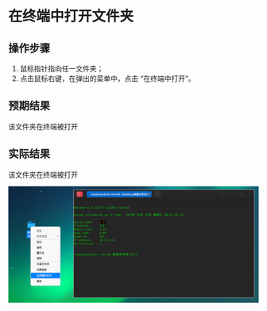 # 在终端中打开文件夹

## 操作步骤

1. 鼠标指针指向任一文件夹；
2. 点击鼠标右键，在弹出的菜单中，点击 “在终端中打开”。

## 预期结果

该文件夹在终端被打开

## 实际结果

该文件夹在终端被打开

![在终端中打开文件夹.png](../img/在终端中打开文件夹.png)
